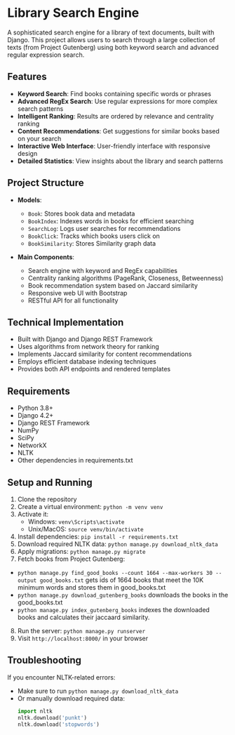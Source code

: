 # Library Search Engine

A sophisticated search engine for a library of text documents, built with Django. This project allows users to search through a large collection of texts (from Project Gutenberg) using both keyword search and advanced regular expression search.

## Features

- **Keyword Search**: Find books containing specific words or phrases
- **Advanced RegEx Search**: Use regular expressions for more complex search patterns
- **Intelligent Ranking**: Results are ordered by relevance and centrality ranking
- **Content Recommendations**: Get suggestions for similar books based on your search
- **Interactive Web Interface**: User-friendly interface with responsive design
- **Detailed Statistics**: View insights about the library and search patterns

## Project Structure

- **Models**:
  - `Book`: Stores book data and metadata
  - `BookIndex`: Indexes words in books for efficient searching
  - `SearchLog`: Logs user searches for recommendations
  - `BookClick`: Tracks which books users click on
  - `BookSimilarity`: Stores Similarity graph data
  
- **Main Components**:
  - Search engine with keyword and RegEx capabilities
  - Centrality ranking algorithms (PageRank, Closeness, Betweenness)
  - Book recommendation system based on Jaccard similarity
  - Responsive web UI with Bootstrap
  - RESTful API for all functionality

## Technical Implementation

- Built with Django and Django REST Framework
- Uses algorithms from network theory for ranking
- Implements Jaccard similarity for content recommendations
- Employs efficient database indexing techniques
- Provides both API endpoints and rendered templates

## Requirements

- Python 3.8+
- Django 4.2+
- Django REST Framework
- NumPy
- SciPy
- NetworkX
- NLTK
- Other dependencies in requirements.txt

## Setup and Running

1. Clone the repository
2. Create a virtual environment: `python -m venv venv`
3. Activate it: 
   - Windows: `venv\Scripts\activate`
   - Unix/MacOS: `source venv/bin/activate`
4. Install dependencies: `pip install -r requirements.txt`
5. Download required NLTK data: `python manage.py download_nltk_data`
6. Apply migrations: `python manage.py migrate`
7. Fetch books from Project Gutenberg: 
  - `python manage.py find_good_books --count 1664 --max-workers 30 --output good_books.txt` gets ids of 1664 books that meet the 10K minimum words and stores them in good_books.txt
  - `python manage.py download_gutenberg_books` downloads the books in the good_books.txt
  - `python manage.py index_gutenberg_books` indexes the downloaded books and calculates their jaccaard similarity.

8. Run the server: `python manage.py runserver`
9. Visit `http://localhost:8000/` in your browser

## Troubleshooting

If you encounter NLTK-related errors:
- Make sure to run `python manage.py download_nltk_data`
- Or manually download required data:
  ```python
  import nltk
  nltk.download('punkt')
  nltk.download('stopwords')
  ```
